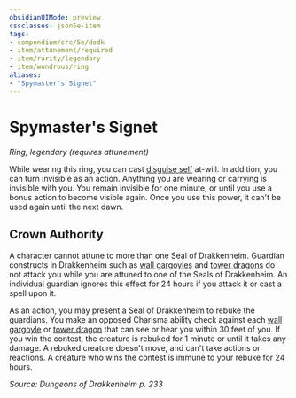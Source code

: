 ```yaml
---
obsidianUIMode: preview
cssclasses: json5e-item
tags:
- compendium/src/5e/dodk
- item/attunement/required
- item/rarity/legendary
- item/wondrous/ring
aliases: 
- "Spymaster's Signet"
---
```

# Spymaster's Signet
*Ring, legendary (requires attunement)*  


While wearing this ring, you can cast [disguise self](2-Mechanics/CLI/spells/disguise-self.md) at-will. In addition, you can turn invisible as an action. Anything you are wearing or carrying is invisible with you. You remain invisible for one minute, or until you use a bonus action to become visible again. Once you use this power, it can't be used again until the next dawn.

## Crown Authority

A character cannot attune to more than one Seal of Drakkenheim. Guardian constructs in Drakkenheim such as [wall gargoyles](2-Mechanics/CLI/bestiary/elemental/wall-gargoyle-dodk.md) and [tower dragons](2-Mechanics/CLI/bestiary/dragon/tower-dragon-dodk.md) do not attack you while you are attuned to one of the Seals of Drakkenheim. An individual guardian ignores this effect for 24 hours if you attack it or cast a spell upon it.

As an action, you may present a Seal of Drakkenheim to rebuke the guardians. You make an opposed Charisma ability check against each [wall gargoyle](2-Mechanics/CLI/bestiary/elemental/wall-gargoyle-dodk.md) or [tower dragon](2-Mechanics/CLI/bestiary/dragon/tower-dragon-dodk.md) that can see or hear you within 30 feet of you. If you win the contest, the creature is rebuked for 1 minute or until it takes any damage. A rebuked creature doesn't move, and can't take actions or reactions. A creature who wins the contest is immune to your rebuke for 24 hours.

*Source: Dungeons of Drakkenheim p. 233*
